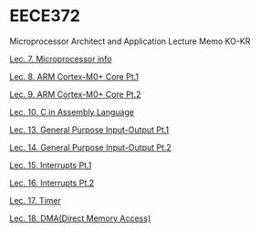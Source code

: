 # EECE372
Microprocessor Architect and Application
Lecture Memo KO-KR

[Lec. 7. Microprocessor info](https://github.com/owjxyz/EECE372/blob/main/Lec.%207.%20Microprocessor%20info.md)

[Lec. 8. ARM Cortex-M0+ Core Pt.1](https://github.com/owjxyz/EECE372/blob/main/Lec.%208.%20ARM%20Cortex-M0%2B%20Core%20Pt.1.md)

[Lec. 9. ARM Cortex-M0+ Core Pt.2](https://github.com/owjxyz/EECE372/blob/main/Lec.%209.%20ARM%20Cortex-M0+%20Core%20Pt.2.md)

[Lec. 10. C in Assembly Language](https://github.com/owjxyz/EECE372/blob/main/Lec.%2010.%20C%20in%20Assembly%20Language.md)

[Lec. 13. General Purpose Input-Output Pt.1](https://github.com/owjxyz/EECE372/blob/main/Lec.%2013.%20General%20Purpose%20Input-Output%20Pt.1.md)

[Lec. 14. General Purpose Input-Output Pt.2](https://github.com/owjxyz/EECE372/blob/main/Lec.%2014.%20General%20Purpose%20Input-Output%20Pt.2.md)

[Lec. 15. Interrupts Pt.1](https://github.com/owjxyz/EECE372/blob/main/Lec.%2015.%20Interrupts%20Pt.1.md)

[Lec. 16. Interrupts Pt.2](https://github.com/owjxyz/EECE372/blob/main/Lec.%2016.%20Interrupts%20Pt.2.md)

[Lec. 17. Timer](https://github.com/owjxyz/EECE372/blob/main/Lec.%2017.%20Timer.md)

[Lec. 18. DMA(Direct Memory Access)](https://github.com/owjxyz/EECE372/blob/main/Lec.%2018.%20DMA(Direct%20Memory%20Access).md)

